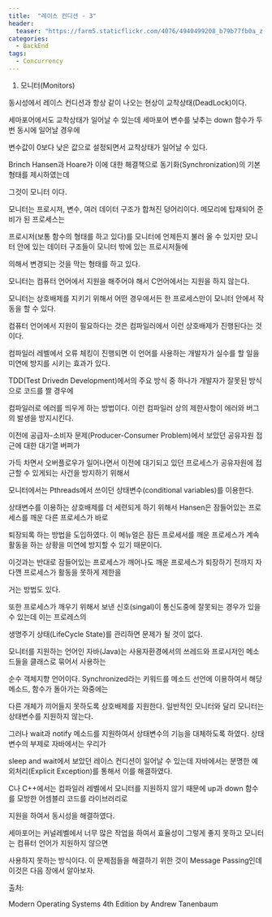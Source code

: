 ```yaml
---
title:  "레이스 컨디션 - 3"
header:
  teaser: "https://farm5.staticflickr.com/4076/4940499208_b79b77fb0a_z.jpg"
categories: 
  - BackEnd
tags:
  - Concurrency
---
```

   
1. 모니터(Monitors)

 동시성에서 레이스 컨디션과 항상 같이 나오는 현상이 교착상태(DeadLock)이다.
 
세마포어에서도 교착상태가 일어날 수 있는데 세마포어 변수를 낮추는 down 함수가 두번 동시에 일어날 경우에

변수값이 0보다 낮은 값으로 설정되면서 교착상태가 일어날 수 있다.

Brinch Hansen과 Hoare가 이에 대한 해결책으로 동기화(Synchronization)의 기본 형태를 제시하였는데

그것이 모니터 이다.

 모니터는 프로시저, 변수, 여러 데이터 구조가 합쳐진 덩어리이다. 메모리에 탑재되어 준비가 된 프로세스는
 
프로시저(보통 함수의 형태를 하고 있다)를 모니터에 언제든지 불러 올 수 있지만 모니터 안에 있는 데이터 구조들이 모니터 밖에 있는 프로시저들에
 
의해서 변경되는 것을 막는 형태를 하고 있다.

 모니터는 컴퓨터 언어에서 지원을 해주어야 해서 C언어에서는 지원을 하지 않는다. 
 
모니터는 상호배제를 지키기 위해서 어떤 경우에서든 한 프로세스만이 모니터 안에서 작동을 할 수 있다.

컴퓨터 언어에서 지원이 필요하다는 것은 컴파일러에서 이런 상호배제가 진행된다는 것 이다.

컴파일러 레벨에서 오류 체킹이 진행되면 이 언어를 사용하는 개발자가 실수를 할 일을 미연에 방지를 시키는 효과가 있다.

TDD(Test Drivedn Development)에서의 주요 방식 중 하나가 개발자가 잘못된 방식으로 코드를 짤 경우에

컴파일러로 에러를 띄우게 하는 방법이다. 이런 컴파일러 상의 제한사항이 에러와 버그의 발생을 방지시킨다.

 이전에 공급자-소비자 문제(Producer-Consumer Problem)에서 보았던 공유자원 접근에 대한 대기열 버퍼가
 
가득 차면서 오버플로우가 일어나면서 이전에 대기되고 있던 프로세스가 공유자원에 접근할 수 있게되는 사건을 방지하기 위해서

모니터에서는 Pthreads에서 쓰이던 상태변수(conditional variables)를 이용한다.

 상태변수를 이용하는 상호배제를 더 세련되게 하기 위해서 Hansen은 잠들어있는 프로세스를 깨운 다른 프로세스가 바로
 
퇴장되록 하는 방법을 도입하였다. 이 메뉴얼은 잠든 프로세서를 깨운 프로세스가 계속 활동을 하는 상황을 미연에 방지할 수 있기 때문이다.

이것과는 반대로 잠들어있는 프로세스가 깨어나도 깨운 프로세스가 퇴장하기 전까지 자다깬 프로세스가 활동을 못하게 제한을

거는 방법도 있다.

 또한 프로세스가 깨우기 위해서 보낸 신호(singal)이 통신도중에 잘못되는 경우가 있을 수 있는데 이는 프로레스의
 
생명주기 상태(LifeCycle State)를 관리하면 문제가 될 것이 없다. 


 모니터를 지원하는 언어인 자바(Java)는 사용자환경에서의 쓰레드와 프로시저인 메소드들을 클래스로 묶어서 사용하는
 
순수 객체지향 언어이다. Synchronized라는 키워드를 메소드 선언에 이용하여서 해당 메소드, 함수가 돌아가는 와중에는

다른 개체가 끼어들지 못하도록 상호배제를 지원한다. 일반적인 모니터와 달리 모니터는 상태변수를 지원하지 않는다.

그러나 wait과 notify 메소드를 지원하여서 상태변수의 기능을 대체하도록 하였다. 상태변수의 부제로 자바에서는 우리가 

sleep and wait에서 보았던 레이스 컨디션이 일어날 수 있는데 자바에서는 분명한 예외처리(Explicit Exception)를 통해서 이를 해결하였다.

 C나 C++에서는 컴파일러 레벨에서 모니터를 지원하지 않기 때문에 up과 down 함수를 모방한 어셈블리 코드를 라이브러리로
 
지원을 하여서 동시성을 해결하였다.



 세마포어는 커널레벨에서 너무 많은 작업을 하여서 효율성이 그렇게 좋지 못하고 모니터는 컴퓨터 언어가 지원하지 않으면
 
사용하지 못하는 방식이다. 이 문제점들을 해결하기 위한 것이 Message Passing인데 이것은 다음 장에서 알아보자.
   
  
출처: 

Modern Operating Systems 4th Edition by Andrew Tanenbaum